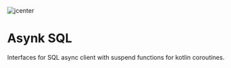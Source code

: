 ![jcenter](https://img.shields.io/badge/_jcenter_-0.0.0.2-6688ff.png?style=flat)
# Asynk SQL
Interfaces for SQL async client with suspend functions for kotlin coroutines.                                                                                             